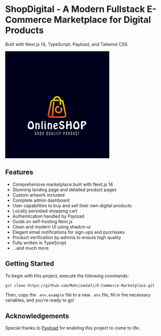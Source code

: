# ShopDigital - A Modern Fullstack E-Commerce Marketplace for Digital Products

Built with Next.js 14, TypeScript, Payload, and Tailwind CSS

![Project Image](./public/thumbnail.jpg)

## Features

- Comprehensive marketplace built with Next.js 14
- Stunning landing page and detailed product pages
- Custom artwork included
- Complete admin dashboard
- User capabilities to buy and sell their own digital products
- Locally persisted shopping cart
- Authentication handled by Payload
- Guide on self-hosting Next.js
- Clean and modern UI using shadcn-ui
- Elegant email notifications for sign-ups and purchases
- Product verification by admins to ensure high quality
- Fully written in TypeScript
- ...and much more

## Getting Started

To begin with this project, execute the following commands:

```bash
git clone https://github.com/MohcineSafi/E-Commerce-Marketplace.git
```

Then, copy the `.env.example` file to a new `.env` file, fill in the necessary variables, and you're ready to go!

## Acknowledgements

Special thanks to [Payload](https://link.joshtriedcoding.com/payload) for enabling this project to come to life.
